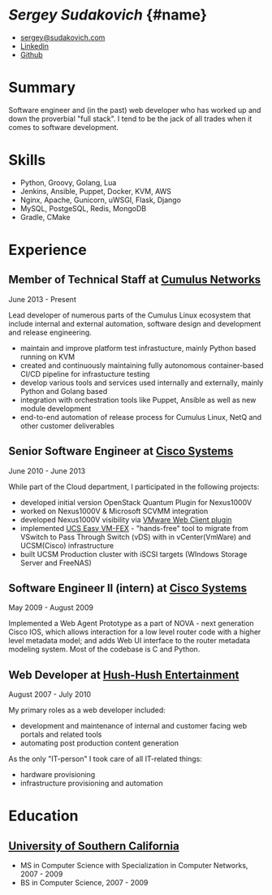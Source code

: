 # _**Sergey Sudakovich**_ {#name}


* [sergey@sudakovich.com][personal email] 
* [Linkedin][personal linkedin]
* [Github][personal github]

# Summary

  Software engineer and (in the past) web developer who has worked up and down the proverbial "full stack".
  I tend to be the jack of all trades when it comes to software development.

# Skills
  * Python, Groovy, Golang, Lua
  * Jenkins, Ansible, Puppet, Docker, KVM, AWS
  * Nginx, Apache, Gunicorn, uWSGI, Flask, Django
  * MySQL, PostgeSQL, Redis, MongoDB
  * Gradle, CMake

# Experience

##  Member of Technical Staff at [Cumulus Networks][employer cumulus]

  June 2013 - Present

  Lead developer of numerous parts of the Cumulus Linux ecosystem that include
  internal and external automation, software design and development and release engineering.

  * maintain and improve platform test infrastucture, mainly Python based running on KVM
  * created and continuously maintaining fully autonomous container-based CI/CD pipeline for infrastucture testing
  * develop various tools and services used internally and externally, mainly Python and Golang based
  * integration with orchestration tools like Puppet, Ansible as well as new module development
  * end-to-end automation of release process for Cumulus Linux, NetQ and other customer deliverables


##  Senior Software Engineer at [Cisco Systems][employer cisco] 

  June 2010 - June 2013

  While part of the Cloud department, I participated in the following projects:
  
  * developed initial version OpenStack Quantum Plugin for Nexus1000V
  * worked on Nexus1000V & Microsoft SCVMM integration
  * developed Nexus1000V visibility via [VMware Web Client plugin][video vmwarewebclientplugin]
  * implemented [UCS Easy VM-FEX][video easyvmfex] - "hands-free" tool to migrate 
    from VSwitch to Pass Through Switch (vDS) with in vCenter(VmWare) and UCSM(Cisco) infrastructure
  * built UCSM Production cluster with iSCSI targets (WIndows Storage Server and FreeNAS)


## Software Engineer II (intern) at [Cisco Systems][employer cisco] 

  May 2009 - August 2009

  Implemented a Web Agent Prototype as a part of NOVA - next generation Cisco IOS, 
  which allows interaction for a low level router code with a higher level 
  metadata model; and adds Web UI interface to the router metadata modeling 
  system. Most of the codebase is C and Python.

## Web Developer at [Hush-Hush Entertainment][employer hushhushent]

  August 2007 - July 2010

  My primary roles as a web developer included:
  
  * development and maintenance of internal and customer facing web portals and related tools
  * automating post production content generation


  As the only "IT-person" I took care of all IT-related things:

  * hardware provisioning
  * infrastructure provisioning and automation


# Education
## [University of Southern California][education usc]
* MS in Computer Science with Specialization in Computer Networks, 2007 - 2009
* BS in Computer Science, 2007 - 2009

[personal email]: mailto:sergey@sudakovich.com "Email address"
[personal linkedin]: https://www.linkedin.com/in/sergeysudakovich/ "Linkedin"
[personal github]: https://github.com/sergeyhush "Github"

[employer cumulus]: https://cumulusnetworks.com "Cumulus Networks"
[employer cisco]: https://cisco.com "Cisco Systems"
[employer hushhushent]: https://www.linkedin.com/company/8259494/ "Hush-Hush Entertainment"

[video vmwarewebclientplugin]: http://www.youtube.com/watch?v=V_cevCWcuQs "VMware Web Client Plugin"
[video easyvmfex]: http://www.youtube.com/watch?v=0aAuj80cNvg "USC Easy VM-FEX"

[education usc]: https://viterbischool.usc.edu/ "USC Viterbi School of Engineering"
